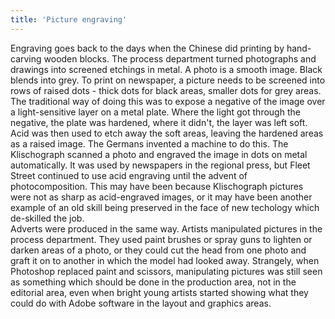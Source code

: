 ```yaml
---
title: 'Picture engraving'
---
```


Engraving goes back to the days when the Chinese did printing by hand-carving wooden blocks. 
The process department turned photographs and drawings into screened etchings in metal. A photo is a smooth image. Black blends into grey. To print on newspaper, a picture needs to be screened into rows of raised dots - thick dots for black areas, smaller dots for grey areas.  
The traditional way of doing this was to expose a negative of the image over a light-sensitive layer on a metal plate. Where the light got through the negative, the plate was hardened, where it didn't, the layer was left soft. Acid was then used to etch away the soft areas, leaving the hardened areas as a raised image.
The Germans invented a machine to do this. The Klischograph scanned a photo and engraved the image in dots on metal automatically. It was used by newspapers in the regional press, but Fleet Street continued to use acid engraving until the advent of photocomposition. This may have been because Klischograph pictures were not as sharp as acid-engraved images, or it may have been another example of an old skill being preserved in the face of new techology which de-skilled the job.  
Adverts were produced in the same way.
Artists manipulated pictures in the process department. They used paint brushes or spray guns to lighten or darken areas of a photo, or they could cut the head from one photo and graft it on to another in which the model had looked away. Strangely, when Photoshop replaced paint and scissors, manipulating pictures was still seen as something which should be done in the production area, not in the editorial area, even when bright young artists started showing what they could do with Adobe software in the layout and graphics areas.